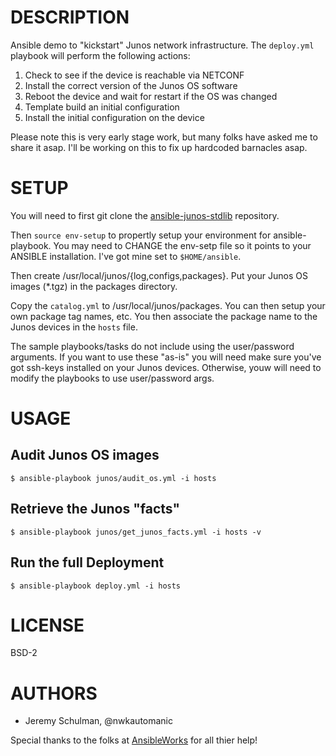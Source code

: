 DESCRIPTION
===========

Ansible demo to "kickstart" Junos network infrastructure.  The `deploy.yml` playbook will perform
the following actions:

1.  Check to see if the device is reachable via NETCONF
2.  Install the correct version of the Junos OS software
3.  Reboot the device and wait for restart if the OS was changed
4.  Template build an initial configuration
5.  Install the initial configuration on the device

Please note this is very early stage work, but many folks have asked me to share it asap.  I'll be working
on this to fix up hardcoded barnacles asap.  


SETUP
=====

You will need to first git clone the [ansible-junos-stdlib](https://github.com/jeremyschulman/ansible-junos-stdlib) repository.  

Then `source env-setup` to propertly setup your environment for ansible-playbook.  You may need to CHANGE the env-setp file so it points to your ANSIBLE installation.  I've got mine set to `$HOME/ansible`.

Then create /usr/local/junos/{log,configs,packages}.  Put your Junos OS images (*.tgz) in the packages directory.  

Copy the `catalog.yml` to /usr/local/junos/packages.  You can then setup your own package tag names, etc.  You then associate the package name to the Junos devices in the `hosts` file.

The sample playbooks/tasks do not include using the user/password arguments.  If you want to use these "as-is" you will need make sure you've got ssh-keys installed on your Junos devices.  Otherwise, youw will need to modify the playbooks to use user/password args.

# USAGE

## Audit Junos OS images

````
$ ansible-playbook junos/audit_os.yml -i hosts
````

## Retrieve the Junos "facts"
````
$ ansible-playbook junos/get_junos_facts.yml -i hosts -v
````

## Run the full Deployment
````
$ ansible-playbook deploy.yml -i hosts
````

LICENSE
=======
BSD-2

AUTHORS
=======
* Jeremy Schulman, @nwkautomanic

Special thanks to the folks at [AnsibleWorks](http://www.ansibleworks.com) for all thier help!


